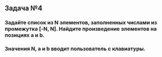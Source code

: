 ## Задача №4

### Задайте список из N элементов, заполненных числами из промежутка [-N, N]. Найдите произведение элементов на позициях a и b.
### Значения N, a и b вводит пользователь с клавиатуры.
